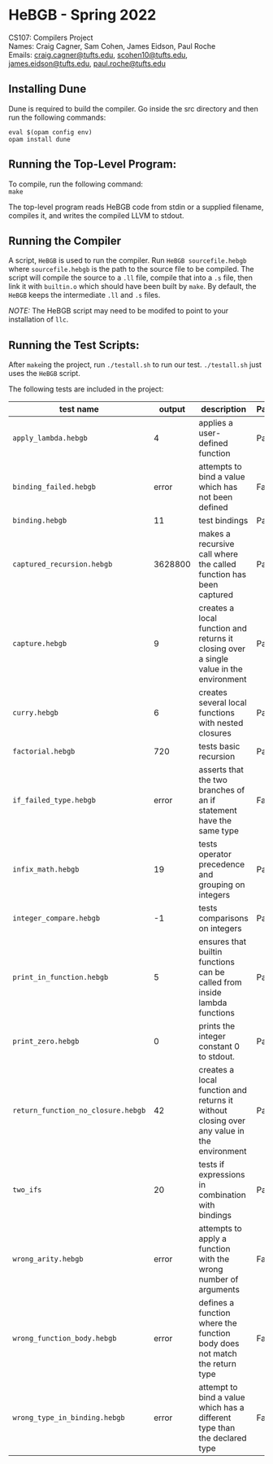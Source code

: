 # HeBGB - Spring 2022

CS107: Compilers Project <br>
Names: Craig Cagner, Sam Cohen, James Eidson, Paul Roche <br>
Emails: craig.cagner@tufts.edu, scohen10@tufts.edu, james.eidson@tufts.edu, paul.roche@tufts.edu <br>

## Installing Dune

Dune is required to build the compiler.
Go inside the src directory and then run the following commands:

`eval $(opam config env)` <br>
`opam install dune`

## Running the Top-Level Program:

To compile, run the following command: <br>
`make`<br>

The top-level program reads HeBGB code from stdin or a supplied filename, compiles it, and writes the compiled LLVM to stdout.

## Running the Compiler

A script, `HeBGB` is used to run the compiler. Run `HeBGB sourcefile.hebgb` where `sourcefile.hebgb` is the path to the source file to be compiled. The script will compile the source to a `.ll` file, compile that into a `.s` file, then link it with `builtin.o` which should have been built by `make`. By default, the `HeBGB` keeps the intermediate `.ll` and `.s` files.

*NOTE:*
The HeBGB script may need to be modifed to point to your installation of `llc`.

## Running the Test Scripts:

After `make`ing the project, run `./testall.sh` to run our test. `./testall.sh` just
uses the `HeBGB` script.

The following tests are included in the project:

| test name                          | output  | description                                                                               | Pass/Fail |
|------------------------------------|---------|-------------------------------------------------------------------------------------------|-----------|
| `apply_lambda.hebgb`               | 4       | applies a user-defined function                                                           | Pass      |
| `binding_failed.hebgb`             | error   | attempts to bind a value which has not been defined                                       | Fail      |
| `binding.hebgb`                    | 11      | test bindings                                                                             | Pass      |
| `captured_recursion.hebgb`         | 3628800 | makes a recursive call where the called function has been captured                        | Pass      |
| `capture.hebgb`                    | 9       | creates a local function and returns it closing over a single value in the environment    | Pass      |
| `curry.hebgb`                      | 6       | creates several local functions with nested closures                                      | Pass      |
| `factorial.hebgb`                  | 720     | tests basic recursion                                                                     | Pass      |
| `if_failed_type.hebgb`             | error   | asserts that the two branches of an if statement have the same type                       | Fail      |
| `infix_math.hebgb`                 | 19      | tests operator precedence and grouping on integers                                        | Pass      |
| `integer_compare.hebgb`            | -1      | tests comparisons on integers                                                             | Pass      |
| `print_in_function.hebgb`          | 5       | ensures that builtin functions can be called from inside lambda functions                 | Pass      |
| `print_zero.hebgb`                 | 0       | prints the integer constant 0 to stdout.                                                  | Pass      |
| `return_function_no_closure.hebgb` | 42      | creates a local function and returns it without closing over any value in the environment | Pass      |
| `two_ifs`                          | 20      | tests if expressions in combination with bindings                                         | Pass      |
| `wrong_arity.hebgb`                | error   | attempts to apply a function with the wrong number of arguments                           | Fail      |
| `wrong_function_body.hebgb`        | error   | defines a function where the function body does not match the return type                 | Fail      |
| `wrong_type_in_binding.hebgb`      | error   | attempt to bind a value which has a different type than the declared type                 | Fail      |
